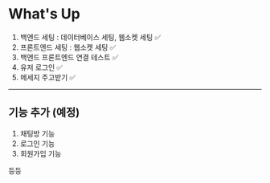 # What's Up
1. 백엔드 세팅 : 데이터베이스 세팅, 웹소켓 세팅 ✅
2. 프론트엔드 세팅 : 웹소켓 세팅 ✅
3. 백엔드 프론트엔드 연결 테스트 ✅
4. 유저 로그인 ✅
5. 메세지 주고받기 ✅ 

-------------------
## 기능 추가 (예정)
1. 채팅방 기능
2. 로그인 기능
3. 회원가입 기능 

등등 